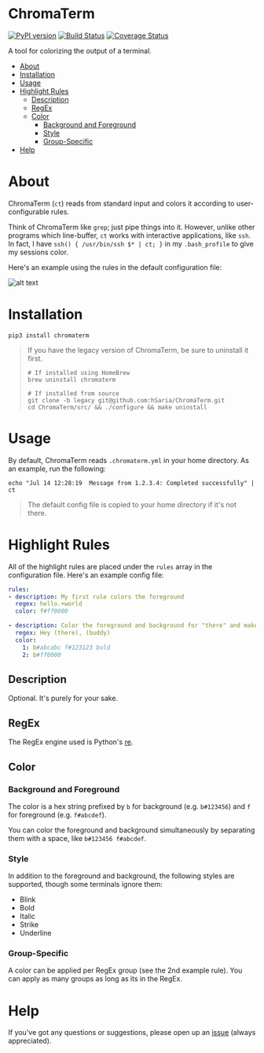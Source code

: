 # ChromaTerm

[![PyPI version](https://badge.fury.io/py/chromaterm.svg)](https://badge.fury.io/py/chromaterm) [![Build Status](https://travis-ci.org/hSaria/ChromaTerm.svg?branch=master)](https://travis-ci.org/hSaria/ChromaTerm) [![Coverage Status](https://coveralls.io/repos/github/hSaria/ChromaTerm/badge.svg)](https://coveralls.io/github/hSaria/ChromaTerm)

A tool for colorizing the output of a terminal.

-   [About](#about)
-   [Installation](#installation)
-   [Usage](#usage)
-   [Highlight Rules](#highlight-rules)
    -   [Description](#description)
    -   [RegEx](#regex)
    -   [Color](#color)
        -   [Background and Foreground](#background-and-foreground)
        -   [Style](#style)
        -   [Group-Specific](#group-specific)
-   [Help](#help)

# About

ChromaTerm (`ct`) reads from standard input and colors it according to user-configurable rules.

Think of ChromaTerm like `grep`; just pipe things into it. However, unlike other programs which line-buffer, `ct` works with interactive applications, like `ssh`. In fact, I have `ssh() { /usr/bin/ssh $* | ct; }` in my `.bash_profile` to give my sessions color.

Here's an example using the rules in the default configuration file:

![alt text](https://github.com/hSaria/ChromaTerm/raw/master/.github/junos-show-interface.png "Example output")

# Installation

```shell
pip3 install chromaterm
```

> If you have the legacy version of ChromaTerm, be sure to uninstall it first.
>
> ```shell
> # If installed using HomeBrew
> brew uninstall chromaterm
>
> # If installed from source
> git clone -b legacy git@github.com:hSaria/ChromaTerm.git
> cd ChromaTerm/src/ && ./configure && make uninstall
> ```

# Usage

By default, ChromaTerm reads `.chromaterm.yml` in your home directory. As an example, run the following:

```shell
echo "Jul 14 12:28:19  Message from 1.2.3.4: Completed successfully" | ct
```

> The default config file is copied to your home directory if it's not there.

# Highlight Rules

All of the highlight rules are placed under the `rules` array in the configuration file. Here's an example config file:

```yaml
rules:
- description: My first rule colors the foreground
  regex: hello.+world
  color: f#ff0000

- description: Color the foreground and background for "there" and make it bold. Paint "buddy" red.
  regex: Hey (there), (buddy)
  color:
    1: b#abcabc f#123123 bold
    2: b#ff0000
```

## Description

Optional. It's purely for your sake.

## RegEx

The RegEx engine used is Python's [re](https://docs.python.org/3/library/re.html).

## Color

### Background and Foreground

The color is a hex string prefixed by `b` for background (e.g. `b#123456`) and `f` for foreground (e.g. `f#abcdef`).

You can color the foreground and background simultaneously by separating them with a space, like `b#123456 f#abcdef`.

### Style

In addition to the foreground and background, the following styles are supported, though some terminals ignore them:

-   Blink
-   Bold
-   Italic
-   Strike
-   Underline

### Group-Specific

A color can be applied per RegEx group (see the 2nd example rule). You can apply as many groups as long as its in the RegEx.

# Help

If you've got any questions or suggestions, please open up an [issue](https://github.com/hSaria/ChromaTerm/issues/new/choose) (always appreciated).
